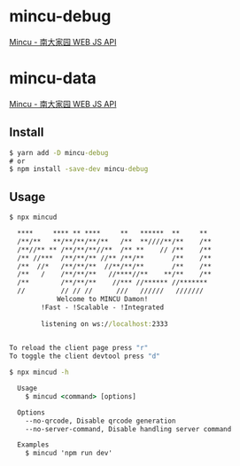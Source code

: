 # mincu-debug

[Mincu - 南大家园 WEB JS API](https://github.com/ncuhome/mincu)

# mincu-data

[Mincu - 南大家园 WEB JS API](https://github.com/ncuhome/mincu)

## Install

```cmd
$ yarn add -D mincu-debug
# or
$ npm install -save-dev mincu-debug 
```

## Usage

```cmd
$ npx mincud

  ****     **** ** ****     **   ******  **     **
  /**/**   **/**/**/**/**   /**  **////**/**    /**
  /**//** ** /**/**/**//**  /** **    // /**    /**
  /** //***  /**/**/** //** /**/**       /**    /**
  /**  //*   /**/**/**  //**/**/**       /**    /**
  /**   /    /**/**/**   //****//**    **/**    /**
  /**        /**/**/**    //*** //****** //******* 
  //         // // //      ///   //////   ///////  
            Welcome to MINCU Damon!
        !Fast - !Scalable - !Integrated
  
        listening on ws://localhost:2333
  

To reload the client page press "r"
To toggle the client devtool press "d"
```

```cmd
$ npx mincud -h

  Usage
    $ mincud <command> [options]

  Options
    --no-qrcode, Disable qrcode generation
    --no-server-command, Disable handling server command

  Examples
    $ mincud 'npm run dev'
```
